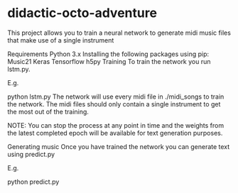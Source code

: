 # didactic-octo-adventure
This project allows you to train a neural network to generate midi music files that make use of a single instrument

Requirements
Python 3.x
Installing the following packages using pip:
Music21
Keras
Tensorflow
h5py
Training
To train the network you run lstm.py.

E.g.

python lstm.py
The network will use every midi file in ./midi_songs to train the network. The midi files should only contain a single instrument to get the most out of the training.

NOTE: You can stop the process at any point in time and the weights from the latest completed epoch will be available for text generation purposes.

Generating music
Once you have trained the network you can generate text using predict.py

E.g.

python predict.py
